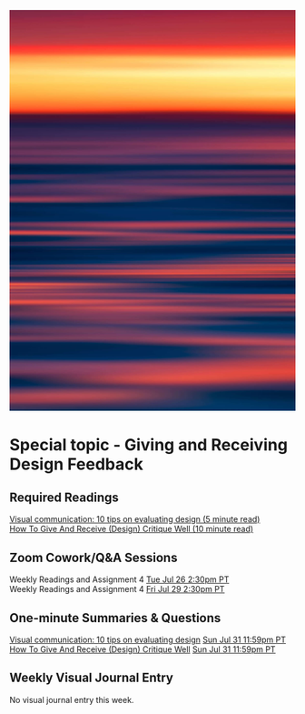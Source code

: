 ![Abstract Image](images/dave-hoefler-vl2uAIdBWJ8-unsplash.jpg ':class=banner-image')

# Special topic - Giving and Receiving Design Feedback

## Required Readings  
[Visual communication: 10 tips on evaluating design (5 minute read)](https://alumni.sae.edu/2016/02/26/visual-communication-10-tips-on-evaluating-design/)  
[How To Give And Receive (Design) Critique Well (10 minute read)](https://blog.prototypr.io/how-to-give-and-receive-design-critique-well-20a2639f79f1)  

## Zoom Cowork/Q&A Sessions
Weekly Readings and Assignment 4 <span class='badge'> [Tue Jul 26 2:30pm PT](https://www.timeanddate.com/worldclock/fixedtime.html?msg=CMPT-363+Zoom+Cowork+and+Q%26A&iso=20220729T1430&p1=256&am=50)</span>  
Weekly Readings and Assignment 4 <span class='badge'> [Fri Jul 29 2:30pm PT](https://www.timeanddate.com/worldclock/fixedtime.html?msg=CMPT-363+Zoom+Cowork+and+Q%26A&iso=20220729T1430&p1=256&am=50)</span>  

## One-minute Summaries & Questions
[Visual communication: 10 tips on evaluating design](https://canvas.sfu.ca/courses/76289/assignments/751319) <span class='badge'> [Sun Jul 31 11:59pm PT](https://www.timeanddate.com/worldclock/fixedtime.html?msg=One-minute+Summaries+for+Week+12+Due+Date&iso=20220630T235900&p1=256)</span>  
[How To Give And Receive (Design) Critique Well](https://canvas.sfu.ca/courses/76289/assignments/751329) <span class='badge'> [Sun Jul 31 11:59pm PT](https://www.timeanddate.com/worldclock/fixedtime.html?msg=One-minute+Summaries+for+Week+12+Due+Date&iso=20220630T235900&p1=256)</span>  

## Weekly Visual Journal Entry

No visual journal entry this week.
